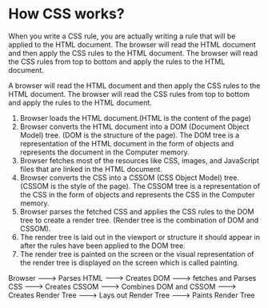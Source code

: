 # How CSS works?

When you write a CSS rule, you are actually writing a rule that will be applied to the HTML document. The browser will read the HTML document and then apply the CSS rules to the HTML document. The browser will read the CSS rules from top to bottom and apply the rules to the HTML document.

A browser will read the HTML document and then apply the CSS rules to the HTML document. The browser will read the CSS rules from top to bottom and apply the rules to the HTML document.

1. Browser loads the HTML document.(HTML is the content of the page)
2. Browser converts the HTML document into a DOM (Document Object Model) tree. (DOM is the structure of the page). The DOM tree is a representation of the HTML document in the form of objects and represents the document in the Computer memory.
3. Browser fetches most of the resources like CSS, images, and JavaScript files that are linked in the HTML document.
4. Browser converts the CSS into a CSSOM (CSS Object Model) tree. (CSSOM is the style of the page). The CSSOM tree is a representation of the CSS in the form of objects and represents the CSS in the Computer memory.
5. Browser parses the fetched CSS and applies the CSS rules to the DOM tree to create a render tree. (Render tree is the combination of DOM and CSSOM).
6. The render tree is laid out in the viewport or structure it should appear in after the rules have been applied to the DOM tree.
7. The render tree is painted on the screen or the visual representation of the render tree is displayed on the screen which is called painting.

Browser ---> Parses HTML ---> Creates DOM ---> fetches and Parses CSS ---> Creates CSSOM ---> Combines DOM and CSSOM ---> Creates Render Tree ---> Lays out Render Tree ---> Paints Render Tree

